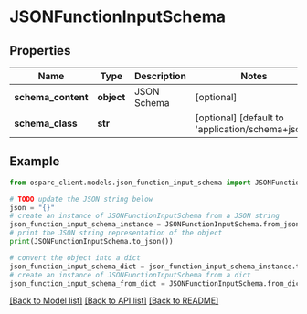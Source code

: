 # JSONFunctionInputSchema


## Properties

Name | Type | Description | Notes
------------ | ------------- | ------------- | -------------
**schema_content** | **object** | JSON Schema | [optional] 
**schema_class** | **str** |  | [optional] [default to 'application/schema+json']

## Example

```python
from osparc_client.models.json_function_input_schema import JSONFunctionInputSchema

# TODO update the JSON string below
json = "{}"
# create an instance of JSONFunctionInputSchema from a JSON string
json_function_input_schema_instance = JSONFunctionInputSchema.from_json(json)
# print the JSON string representation of the object
print(JSONFunctionInputSchema.to_json())

# convert the object into a dict
json_function_input_schema_dict = json_function_input_schema_instance.to_dict()
# create an instance of JSONFunctionInputSchema from a dict
json_function_input_schema_from_dict = JSONFunctionInputSchema.from_dict(json_function_input_schema_dict)
```
[[Back to Model list]](../README.md#documentation-for-models) [[Back to API list]](../README.md#documentation-for-api-endpoints) [[Back to README]](../README.md)


